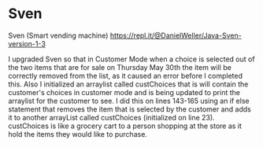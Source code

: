 # Sven
Sven (Smart vending machine)
https://repl.it/@DanielWeller/Java-Sven-version-1-3

I upgraded Sven so that in Customer Mode when a choice is selected out of the two items that are for sale on Thursday May 30th the item will be correctly removed from the list, as it caused an error before I completed this.
Also I initialized an arraylist called custChoices that is will contain the customer's choices in customer mode and is being updated to print the arraylist for the customer to see.
I did this on lines 143-165 using an if else statement that removes the item that is selected by the customer and adds it to another arrayList called custChoices (initialized on line 23).  custChoices is like a grocery cart to a person shopping at the store as it hold the items they would like to purchase.
